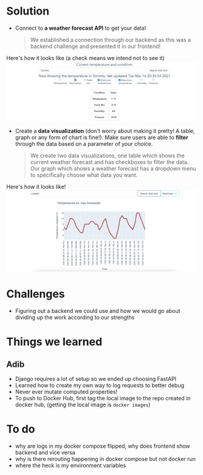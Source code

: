# Solution

- Connect to **a weather forecast API** to get your data!
  > We established a connection through our backend as this was a backend challenge and presented it in our frontend!

Here's how it looks like (a check means we intend not to see it)
![](res/2021-03-16-20-49-25.png)

- Create a **data visualization** (don't worry about making it pretty! A table, graph or any form of chart is fine!). Make sure users are able to **filter** through the data based on a parameter of your choice.
  > We create two data visualizations, one table which shows the current weather forecast and has checkboxes to filter the data. Our graph which shows a weather forecast has a dropdown menu to specifically choose what data you want.

Here's how it looks like!
![](res/2021-03-16-20-49-54.png)

# Challenges

- Figuring out a backend we could use and how we would go about dividing up the work according to our strengths

# Things we learned

## Adib

- Django requires a lot of setup so we ended up choosing FastAPI
- Learned how to create my own way to log requests to better debug
- Never ever mutate computed properties!
- To push to Docker Hub, first tag the local image to the repo created in docker hub, (getting the local image is `docker images`)

# To do

- why are logs in my docker compose flipped, why does frontend show backend and vice versa
- why is there rerouting happening in docker compose but not docker run
- where the heck is my environment variables
